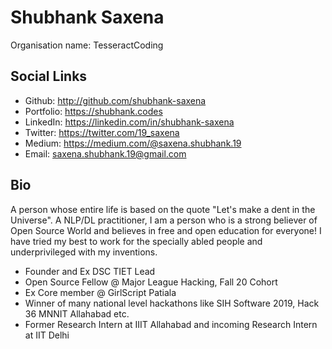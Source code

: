 # Shubhank Saxena

Organisation name:
TesseractCoding 

## Social Links
- Github: http://github.com/shubhank-saxena
- Portfolio: https://shubhank.codes
- LinkedIn: https://linkedin.com/in/shubhank-saxena
- Twitter: https://twitter.com/19_saxena
- Medium: https://medium.com/@saxena.shubhank.19
- Email: saxena.shubhank.19@gmail.com

## Bio

A person whose entire life is based on the quote "Let's make a dent in the Universe". A NLP/DL practitioner, I am a person who is a strong believer of Open Source World and believes in free and open education for everyone! I have tried my best to work for the specially abled people and underprivileged with my inventions.

- Founder and Ex DSC TIET Lead
- Open Source Fellow @ Major League Hacking, Fall 20 Cohort
- Ex Core member @ GirlScript Patiala
- Winner of many national level hackathons like SIH Software 2019, Hack 36 MNNIT Allahabad etc.
- Former Research Intern at IIIT Allahabad and incoming Research Intern at IIT Delhi